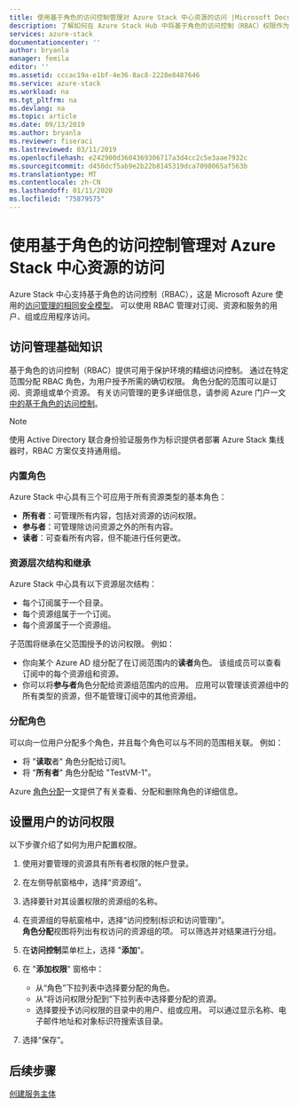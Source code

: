 ```yaml
---
title: 使用基于角色的访问控制管理对 Azure Stack 中心资源的访问 |Microsoft Docs
description: 了解如何在 Azure Stack Hub 中将基于角色的访问控制（RBAC）权限作为管理员或租户进行管理。
services: azure-stack
documentationcenter: ''
author: bryanla
manager: femila
editor: ''
ms.assetid: cccac19a-e1bf-4e36-8ac8-2228e8487646
ms.service: azure-stack
ms.workload: na
ms.tgt_pltfrm: na
ms.devlang: na
ms.topic: article
ms.date: 09/13/2019
ms.author: bryanla
ms.reviewer: fiseraci
ms.lastreviewed: 03/11/2019
ms.openlocfilehash: e242900d3604369306717a3d4cc2c5e3aae7932c
ms.sourcegitcommit: d450dcf5ab9e2b22b8145319dca7098065af563b
ms.translationtype: MT
ms.contentlocale: zh-CN
ms.lasthandoff: 01/11/2020
ms.locfileid: "75879575"
---
```

# <a name="manage-access-to-resources-in-azure-stack-hub-with-role-based-access-control"></a>使用基于角色的访问控制管理对 Azure Stack 中心资源的访问

Azure Stack 中心支持基于角色的访问控制（RBAC），这是 Microsoft Azure 使用的[访问管理的相同安全模型](/azure/role-based-access-control/overview)。 可以使用 RBAC 管理对订阅、资源和服务的用户、组或应用程序访问。

## <a name="basics-of-access-management"></a>访问管理基础知识

基于角色的访问控制（RBAC）提供可用于保护环境的精细访问控制。 通过在特定范围分配 RBAC 角色，为用户授予所需的确切权限。 角色分配的范围可以是订阅、资源组或单个资源。 有关访问管理的更多详细信息，请参阅 Azure 门户一文[中的基于角色的访问控制](/azure/role-based-access-control/overview)。

> [!NOTE]
> 使用 Active Directory 联合身份验证服务作为标识提供者部署 Azure Stack 集线器时，RBAC 方案仅支持通用组。

### <a name="built-in-roles"></a>内置角色

Azure Stack 中心具有三个可应用于所有资源类型的基本角色：

* **所有者**：可管理所有内容，包括对资源的访问权限。
* **参与者**：可管理除访问资源之外的所有内容。
* **读者**：可查看所有内容，但不能进行任何更改。

### <a name="resource-hierarchy-and-inheritance"></a>资源层次结构和继承

Azure Stack 中心具有以下资源层次结构：

* 每个订阅属于一个目录。
* 每个资源组属于一个订阅。
* 每个资源属于一个资源组。

子范围将继承在父范围授予的访问权限。 例如：

* 你向某个 Azure AD 组分配了在订阅范围内的**读者**角色。 该组成员可以查看订阅中的每个资源组和资源。
* 你可以将**参与者**角色分配给资源组范围内的应用。 应用可以管理该资源组中的所有类型的资源，但不能管理订阅中的其他资源组。

### <a name="assigning-roles"></a>分配角色

可以向一位用户分配多个角色，并且每个角色可以与不同的范围相关联。 例如：

* 将 "**读取**者" 角色分配给订阅1。
* 将 "**所有者**" 角色分配给 "TestVM-1"。

Azure [角色分配](/azure/role-based-access-control/role-assignments-portal)一文提供了有关查看、分配和删除角色的详细信息。

## <a name="set-access-permissions-for-a-user"></a>设置用户的访问权限

以下步骤介绍了如何为用户配置权限。

1. 使用对要管理的资源具有所有者权限的帐户登录。
2. 在左侧导航窗格中，选择“资源组”。
3. 选择要针对其设置权限的资源组的名称。
4. 在资源组的导航窗格中，选择“访问控制(标识和访问管理)”。<BR> **角色分配**视图将列出有权访问的资源组的项。 可以筛选并对结果进行分组。
5. 在**访问控制**菜单栏上，选择 "**添加**"。
6. 在 "**添加权限**" 窗格中：

   * 从“角色”下拉列表中选择要分配的角色。
   * 从“将访问权限分配到”下拉列表中选择要分配的资源。
   * 选择要授予访问权限的目录中的用户、组或应用。 可以通过显示名称、电子邮件地址和对象标识符搜索该目录。

7. 选择“保存”。

## <a name="next-steps"></a>后续步骤

[创建服务主体](../operator/azure-stack-create-service-principals.md)

